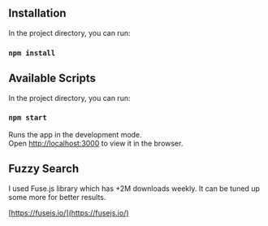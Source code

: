 ## Installation

In the project directory, you can run:

### `npm install`

## Available Scripts

In the project directory, you can run:

### `npm start`

Runs the app in the development mode.\
Open [http://localhost:3000](http://localhost:3000) to view it in the browser.

## Fuzzy Search

I used Fuse.js library which has +2M downloads weekly. It can be tuned up some more for better results.

[https://fusejs.io/](https://fusejs.io/)
